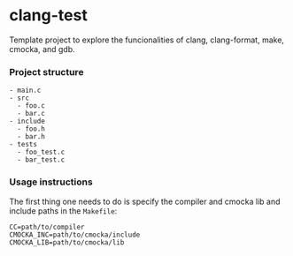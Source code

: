 # clang-test

Template project to explore the funcionalities of clang, clang-format, make, cmocka, and gdb.

### Project structure

```
- main.c
- src
  - foo.c
  - bar.c
- include
  - foo.h
  - bar.h
- tests
  - foo_test.c
  - bar_test.c
```

### Usage instructions

The first thing one needs to do is specify the compiler and cmocka lib and include paths in the `Makefile`:
```
CC=path/to/compiler
CMOCKA_INC=path/to/cmocka/include
CMOCKA_LIB=path/to/cmocka/lib
```
